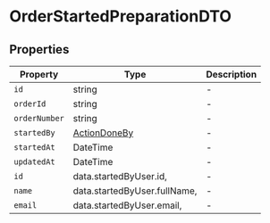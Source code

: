 # OrderStartedPreparationDTO

## Properties

| Property | Type | Description |
|----------|------|-------------|
| `id` | string | - |
| `orderId` | string | - |
| `orderNumber` | string | - |
| `startedBy` | [ActionDoneBy](../interfaces/ActionDoneBy.md) | - |
| `startedAt` | DateTime | - |
| `updatedAt` | DateTime | - |
| `id` | data.startedByUser.id, | - |
| `name` | data.startedByUser.fullName, | - |
| `email` | data.startedByUser.email, | - |
